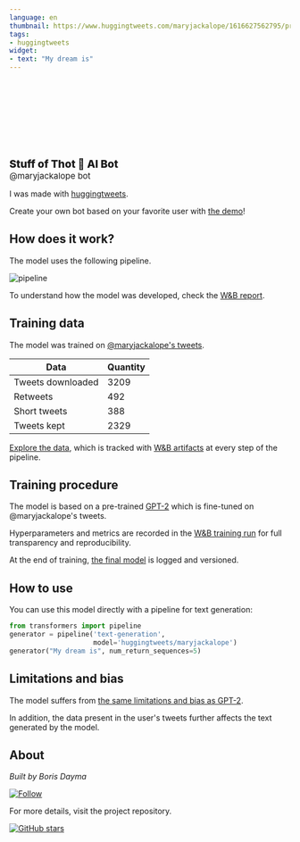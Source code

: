 ```yaml
---
language: en
thumbnail: https://www.huggingtweets.com/maryjackalope/1616627562795/predictions.png
tags:
- huggingtweets
widget:
- text: "My dream is"
---
```


<div>
<div style="width: 132px; height:132px; border-radius: 50%; background-size: cover; background-image: url('https://pbs.twimg.com/profile_images/1348752588037042177/3CrVQslz_400x400.jpg')">
</div>
<div style="margin-top: 8px; font-size: 19px; font-weight: 800">Stuff of Thot 🤖 AI Bot </div>
<div style="font-size: 15px">@maryjackalope bot</div>
</div>

I was made with [huggingtweets](https://github.com/borisdayma/huggingtweets).

Create your own bot based on your favorite user with [the demo](https://colab.research.google.com/github/borisdayma/huggingtweets/blob/master/huggingtweets-demo.ipynb)!

## How does it work?

The model uses the following pipeline.

![pipeline](https://github.com/borisdayma/huggingtweets/blob/master/img/pipeline.png?raw=true)

To understand how the model was developed, check the [W&B report](https://app.wandb.ai/wandb/huggingtweets/reports/HuggingTweets-Train-a-model-to-generate-tweets--VmlldzoxMTY5MjI).

## Training data

The model was trained on [@maryjackalope's tweets](https://twitter.com/maryjackalope).

| Data | Quantity |
| --- | --- |
| Tweets downloaded | 3209 |
| Retweets | 492 |
| Short tweets | 388 |
| Tweets kept | 2329 |

[Explore the data](https://wandb.ai/wandb/huggingtweets/runs/2r158ehi/artifacts), which is tracked with [W&B artifacts](https://docs.wandb.com/artifacts) at every step of the pipeline.

## Training procedure

The model is based on a pre-trained [GPT-2](https://huggingface.co/gpt2) which is fine-tuned on @maryjackalope's tweets.

Hyperparameters and metrics are recorded in the [W&B training run](https://wandb.ai/wandb/huggingtweets/runs/3l16ch7e) for full transparency and reproducibility.

At the end of training, [the final model](https://wandb.ai/wandb/huggingtweets/runs/3l16ch7e/artifacts) is logged and versioned.

## How to use

You can use this model directly with a pipeline for text generation:

```python
from transformers import pipeline
generator = pipeline('text-generation',
                     model='huggingtweets/maryjackalope')
generator("My dream is", num_return_sequences=5)
```

## Limitations and bias

The model suffers from [the same limitations and bias as GPT-2](https://huggingface.co/gpt2#limitations-and-bias).

In addition, the data present in the user's tweets further affects the text generated by the model.

## About

*Built by Boris Dayma*

[![Follow](https://img.shields.io/twitter/follow/borisdayma?style=social)](https://twitter.com/intent/follow?screen_name=borisdayma)

For more details, visit the project repository.

[![GitHub stars](https://img.shields.io/github/stars/borisdayma/huggingtweets?style=social)](https://github.com/borisdayma/huggingtweets)

